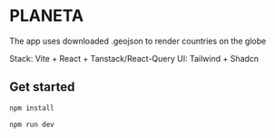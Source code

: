 # PLANETA

The app uses downloaded .geojson to render countries on the globe

Stack: Vite + React + Tanstack/React-Query
UI: Tailwind + Shadcn

## Get started

```bash
npm install
```

```bash
npm run dev
```

